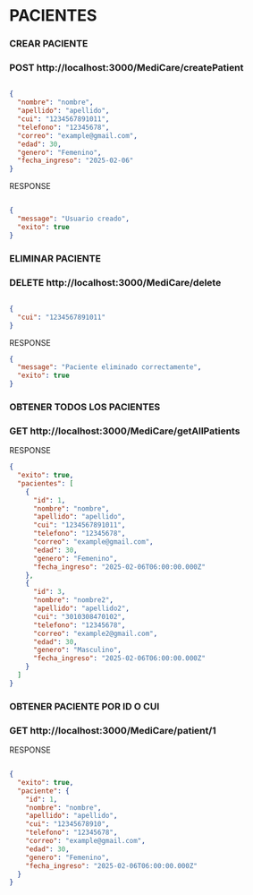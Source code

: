 # PACIENTES
### CREAR PACIENTE
### POST http://localhost:3000/MediCare/createPatient
```json

{
  "nombre": "nombre",
  "apellido": "apellido",
  "cui": "1234567891011",
  "telefono": "12345678",
  "correo": "example@gmail.com",
  "edad": 30,
  "genero": "Femenino",
  "fecha_ingreso": "2025-02-06"
}
```
RESPONSE
```json

{
  "message": "Usuario creado",
  "exito": true
}
```

### ELIMINAR PACIENTE
### DELETE http://localhost:3000/MediCare/delete
```json

{
  "cui": "1234567891011"
}
```
RESPONSE
```json
{
  "message": "Paciente eliminado correctamente",
  "exito": true
}
```

### OBTENER TODOS LOS PACIENTES
### GET http://localhost:3000/MediCare/getAllPatients

RESPONSE
```json
{
  "exito": true,
  "pacientes": [
    {
      "id": 1,
      "nombre": "nombre",
      "apellido": "apellido",
      "cui": "1234567891011",
      "telefono": "12345678",
      "correo": "example@gmail.com",
      "edad": 30,
      "genero": "Femenino",
      "fecha_ingreso": "2025-02-06T06:00:00.000Z"
    },
    {
      "id": 3,
      "nombre": "nombre2",
      "apellido": "apellido2",
      "cui": "3010308470102",
      "telefono": "12345678",
      "correo": "example2@gmail.com",
      "edad": 30,
      "genero": "Masculino",
      "fecha_ingreso": "2025-02-06T06:00:00.000Z"
    }
  ]
}
```

### OBTENER PACIENTE POR ID O CUI
### GET http://localhost:3000/MediCare/patient/1

RESPONSE 
```json

{
  "exito": true,
  "paciente": {
    "id": 1,
    "nombre": "nombre",
    "apellido": "apellido",
    "cui": "12345678910",
    "telefono": "12345678",
    "correo": "example@gmail.com",
    "edad": 30,
    "genero": "Femenino",
    "fecha_ingreso": "2025-02-06T06:00:00.000Z"
  }
}
```